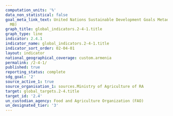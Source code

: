 ```yaml
---
computation_units: '%'
data_non_statistical: false
goal_meta_link_text: United Nations Sustainable Development Goals Metadata (PDF 4.0
  MB)
graph_title: global_indicators.2-4-1.title
graph_type: line
indicator: 2.4.1
indicator_name: global_indicators.2-4-1.title
indicator_sort_order: 02-04-01
layout: indicator
national_geographical_coverage: custom.armenia
permalink: /2-4-1/
published: true
reporting_status: complete
sdg_goal: '2'
source_active_1: true
source_organisation_1: sources.Ministry of Agriculture of RA
target: global_targets.2-4.title
target_id: '2.4'
un_custodian_agency: Food and Agriculture Organization (FAO)
un_designated_tier: '3'
---
```


